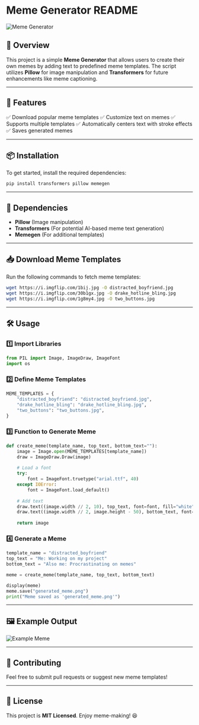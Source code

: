 # Meme Generator README

![Meme Generator](https://media.giphy.com/media/xT9IgG50Fb7Mi0prBC/giphy.gif)

## 📌 Overview
This project is a simple **Meme Generator** that allows users to create their own memes by adding text to predefined meme templates. The script utilizes **Pillow** for image manipulation and **Transformers** for future enhancements like meme captioning.

---
## 🚀 Features
✅ Download popular meme templates
✅ Customize text on memes
✅ Supports multiple templates
✅ Automatically centers text with stroke effects
✅ Saves generated memes

---
## 📦 Installation
To get started, install the required dependencies:

```sh
pip install transformers pillow memegen
```

---
## 🔗 Dependencies
- **Pillow** (Image manipulation)
- **Transformers** (For potential AI-based meme text generation)
- **Memegen** (For additional templates)

---
## 📥 Download Meme Templates
Run the following commands to fetch meme templates:

```sh
wget https://i.imgflip.com/1bij.jpg -O distracted_boyfriend.jpg
wget https://i.imgflip.com/30b1gx.jpg -O drake_hotline_bling.jpg
wget https://i.imgflip.com/1g8my4.jpg -O two_buttons.jpg
```

---
## 🛠 Usage

### 1️⃣ Import Libraries
```python
from PIL import Image, ImageDraw, ImageFont
import os
```

### 2️⃣ Define Meme Templates
```python
MEME_TEMPLATES = {
    "distracted_boyfriend": "distracted_boyfriend.jpg",
    "drake_hotline_bling": "drake_hotline_bling.jpg",
    "two_buttons": "two_buttons.jpg",
}
```

### 3️⃣ Function to Generate Meme
```python
def create_meme(template_name, top_text, bottom_text=""):
    image = Image.open(MEME_TEMPLATES[template_name])
    draw = ImageDraw.Draw(image)
    
    # Load a font
    try:
        font = ImageFont.truetype("arial.ttf", 40)
    except IOError:
        font = ImageFont.load_default()
    
    # Add text
    draw.text((image.width // 2, 10), top_text, font=font, fill="white", anchor="mt", stroke_width=2, stroke_fill="black")
    draw.text((image.width // 2, image.height - 50), bottom_text, font=font, fill="white", anchor="mb", stroke_width=2, stroke_fill="black")
    
    return image
```

### 4️⃣ Generate a Meme
```python
template_name = "distracted_boyfriend"
top_text = "Me: Working on my project"
bottom_text = "Also me: Procrastinating on memes"

meme = create_meme(template_name, top_text, bottom_text)

display(meme)
meme.save("generated_meme.png")
print("Meme saved as 'generated_meme.png'")
```

---
## 🖼 Example Output

![Example Meme](generated_meme.png)

---
## 🎉 Contributing
Feel free to submit pull requests or suggest new meme templates!

---
## 📜 License
This project is **MIT Licensed**. Enjoy meme-making! 😆

